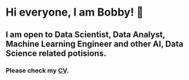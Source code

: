 # Hi everyone, I am Bobby! 👋

## I am open to Data Scientist, Data Analyst, Machine Learning Engineer and other AI, Data Science related potisions.

### Please check my [CV](https://bobby-waitung-lo.github.io/CV/BobbyLO_CV.pdf).
